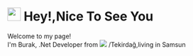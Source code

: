 <h1><img src="https://emojis.slackmojis.com/emojis/images/1531849430/4246/blob-sunglasses.gif?1531849430" width="30"/> Hey!,Nice To See You</h1>

<p> Welcome to my page! </br> I'm Burak, .Net Developer from <img src="https://www.flaticon.com/free-icon/turkey_3909414?term=turkey&page=1&position=4&origin=search&related_id=3909414"> /Tekirdağ,living in Samsun</p>
